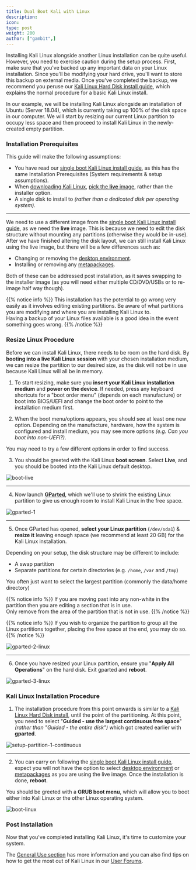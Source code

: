 ```yaml
---
title: Dual Boot Kali with Linux
description:
icon:
type: post
weight: 200
author: ["gamb1t",]
---
```


Installing Kali Linux alongside another Linux installation can be quite useful. However, you need to exercise caution during the setup process. First, make sure that you've backed up any important data on your Linux installation. Since you'll be modifying your hard drive, you'll want to store this backup on external media. Once you've completed the backup, we recommend you peruse our [Kali Linux Hard Disk install guide](/docs/installation/hard-disk-install/), which explains the normal procedure for a basic Kali Linux install.

In our example, we will be installing Kali Linux alongside an installation of Ubuntu (Server 18.04), which is currently taking up 100% of the disk space in our computer. We will start by resizing our current Linux partition to occupy less space and then proceed to install Kali Linux in the newly-created empty partition.

### Installation Prerequisites

This guide will make the following assumptions:

- You have read our [single boot Kali Linux install guide](/docs/installation/hard-disk-install/), as this has the same Installation Prerequisites (System requirements & setup assumptions).
- When [downloading Kali Linux](/docs/introduction/download-official-kali-linux-images/), [pick the **live** image](/docs/introduction/what-image-to-download/#which-image-to-choose), rather than the installer option.
- A single disk to install to _(rather than a dedicated disk per operating system)_.

- - -

We need to use a different image from the [single boot Kali Linux install guide](/docs/installation/hard-disk-install/), as we need the **live** image. This is because we need to edit the disk structure without mounting any partitions (otherwise they would be in-use). After we have finished altering the disk layout, we can still install Kali Linux using the live image, but there will be a few differences such as:

- Changing or removing the [desktop environment](/docs/general-use/switching-desktop-environments/).
- Installing or removing any [metapackages](/docs/general-use/metapackages/).

Both of these can be addressed post installation, as it saves swapping to the installer image (as you will need either multiple CD/DVD/USBs or to re-image half way though).

{{% notice info %}}
This installation has the potential to go wrong very easily as it involves editing existing partitions. Be aware of what partitions you are modifying and where you are installing Kali Linux to.<br />
Having a backup of your Linux files available is a good idea in the event something goes wrong.
{{% /notice %}}

### Resize Linux Procedure

Before we can install Kali Linux, there needs to be room on the hard disk. By **booting into a live Kali Linux session** with your chosen installation medium, we can resize the partition to our desired size, as the disk will not be in use because Kali Linux will all be in memory.

1. To start resizing, make sure you **insert your Kali Linux installation medium** and **power on the device**. If needed, press any keyboard shortcuts for a "boot order menu" (depends on each manufacture) or boot into BIOS/UEFI and change the boot order to point to the installation medium first.

2. When the boot menu/options appears, you should see at least one new option. Depending on the manufacture, hardware, how the system is configured and install medium, you may see more options _(e.g. Can you boot into non-UEFI?)_.

You may need to try a few different options in order to find success.

3. You should be greeted with the Kali Linux **boot screen**. Select **Live**, and you should be booted into the Kali Linux default desktop.

![boot-live](boot-live.png)

- - -

4. Now launch **[GParted](https://packages.debian.org/testing/gparted)**, which we'll use to shrink the existing Linux partition to give us enough room to install Kali Linux in the free space.

![gparted-1](gparted-1.png)

- - -

5. Once GParted has opened, **select your Linux partition** (`/dev/sda1`) & **resize it** leaving enough space (we recommend at least 20 GB) for the Kali Linux installation.

Depending on your setup, the disk structure may be different to include:

- A swap partition
- Separate partitions for certain directories (e.g. `/home`, `/var` and `/tmp`)

You often just want to select the largest partition (commonly the data/home directory)

{{% notice info %}}
If you are moving past into any non-white in the partition then you are editing a section that is in use.<br />
Only remove from the area of the partition that is not in use.
{{% /notice %}}

{{% notice info %}}
If you wish to organize the partition to group all the Linux partitions together, placing the free space at the end, you may do so.
{{% /notice %}}

![gparted-2-linux](gparted-2-linux.png)

- - -

6. Once you have resized your Linux partition, ensure you "**Apply All Operations**" on the hard disk. Exit gparted and **reboot**.

![gparted-3-linux](gparted-3-linux.png)

### Kali Linux Installation Procedure

1. The installation procedure from this point onwards is similar to a [Kali Linux Hard Disk install](/docs/installation/hard-disk-install/), until the point of the partitioning.
At this point, you need to select "**Guided - use the largest continuous free space**" _(rather than "Guided - the entire disk")_ which got created earlier with **gparted**.

![setup-partition-1-continuous](setup-partition-1-continuous.png)

- - -

2. You can carry on following the [single boot Kali Linux install guide](/docs/installation/hard-disk-install/), expect you will not have the option to select [desktop environment](/docs/general-use/switching-desktop-environments/) or [metapackages](/docs/general-use/metapackages/) as you are using the live image. Once the installation is done, **reboot**.

You should be greeted with a **GRUB boot menu**, which will allow you to boot either into Kali Linux or the other Linux operating system.

![boot-linux](boot-linux.png)

### Post Installation

Now that you've completed installing Kali Linux, it's time to customize your system.

The [General Use section](/docs/general-use/) has more information and you can also find tips on how to get the most out of Kali Linux in our [User Forums](https://forums.kali.org/).
